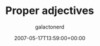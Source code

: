 ---
title: 'Proper adjectives'
posts: 7
hash: 't781'
author: 'galactonerd'
date: 2007-05-17T13:59:00+00:00
sources:
  - http://forums.tokipona.org/viewtopic.php%3Ft=781.html
---